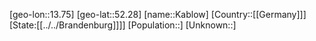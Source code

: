 ﻿---
location: [52.28,13.75]
type: City
tags:
- geo/City


SpocWebEntityId: 31243
isDeleted: false
confidential: public

---
[geo-lon::13.75]
[geo-lat::52.28]
[name::Kablow]
[Country::[[Germany]]]
[State:[[../../Brandenburg]]]]
[Population::]
[Unknown::]

